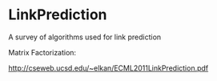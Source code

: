 # LinkPrediction
A survey of algorithms used for link prediction


Matrix Factorization:

http://cseweb.ucsd.edu/~elkan/ECML2011LinkPrediction.pdf